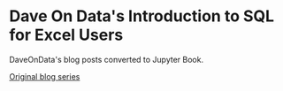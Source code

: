 # Dave On Data's Introduction to SQL for Excel Users

DaveOnData's blog posts converted to Jupyter Book.

[Original blog series](https://www.daveondata.com/blog/category/sql-for-excel-users/)
